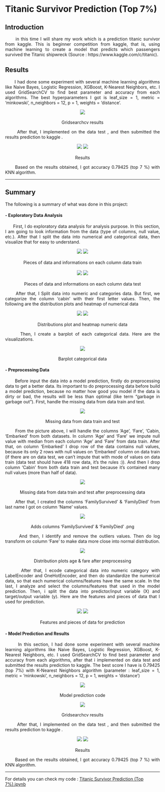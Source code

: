 # Titanic Survivor Prediction (Top 7%)

## Introduction
<p align = "justify">
&nbsp;&nbsp;&nbsp;&nbsp;&nbsp; in this time I will share my work which is a prediction titanic survivor from kaggle. This is beginner competition from kaggle, that is, using machine learning to create a model that predicts which passengers survived the Titanic shipwreck (Source : https://www.kaggle.com/c/titanic).
</p>

## Results
<p align = "justify">
&nbsp;&nbsp;&nbsp;&nbsp;&nbsp; I had done some experiment with several machine learning algorithms like Naive Bayes, Logistic Regression, XGBoost, K-Nearest Neighbors, etc. I used GridSearchCV to find best parameter and accuracy from each algorithms. The best hyperparameters I got is leaf_size = 1, metric = ‘minkowski’, n_neighbors = 12, p = 1, weights = ‘distance’.
</p>

<p align="center"> 
 <img src="images/gridsearchcv results.png" /> 
 <br></br>
 Gridsearchcv results
</p>

<p align = "justify">
&nbsp;&nbsp;&nbsp;&nbsp;&nbsp; After that, I implemented on the data test , and then submitted the results prediction to kaggle .
</p>

<p align="center"> 
 <img src="images/prediction result.png" />
 <img src="images/score result.png" /> 
 <br></br>
 Results
</p>

<p align = "justify">
&nbsp;&nbsp;&nbsp;&nbsp;&nbsp; Based on the results obtained, I got accuracy 0.79425 (top 7 %) with KNN algorithm.
</p>

---------------------------------------------------------------------------------------------------------------------------------------------------------------------------------

## Summary
The following is a summary of what was done in this project:

#### - Exploratory Data Analysis
<p align = "justify"> 
&nbsp;&nbsp;&nbsp;&nbsp;&nbsp; First, I do exploratory data analysis for analysis purpose. In this section, I am going to look information from the data (type of columns, null value, etc.). After that I split the data into numerical and categorical data, then visualize that for easy to understand.
</p>

<p align="center"> 
 <img src="images/pieces of data train.png" /> 
 <img src="images/informations of data train.png" />
 <br></br>
 Pieces of data and informations on each column data train
 <br></br>
 <img src="images/pieces of data test.png" /> 
 <img src="images/informations of data test.png" />
 <br></br>
 Pieces of data and informations on each column data test
</p>

<p align = "justify"> 
&nbsp;&nbsp;&nbsp;&nbsp;&nbsp; After that, I Split data into numeric and categories data. But first, we categorize the column ‘cabin’ with their first letter values. Then, the following are the distribution plots and heatmap of numerical data
</p>

<p align="center"> 
 <img src="images/distributions plot numeric data.png" /> 
 <img src="images/heatmap numeric data.png" />
 <br></br>
 Distributions plot and heatmap numeric data
</p>

<p align = "justify"> 
&nbsp;&nbsp;&nbsp;&nbsp;&nbsp; Then, I create a barplot of each categorical data. Here are the visualizations.
</p>

<p align="center"> 
 <img src="images/barplot categorical data.png" /> 
 <br></br>
 Barplot categorical data
</p>

#### - Preprocessing Data
<p align = "justify"> 
&nbsp;&nbsp;&nbsp;&nbsp;&nbsp; Before input the data into a model prediction, firstly do preprocessing data to get a better data. Its important to do preprocessing data before build a model prediction, because no matter how good you model if the data is dirty or bad, the results will be less than optimal (like term “garbage in garbage out”). First, handle the missing data from data train and test.
</p>

<p align="center"> 
 <img src="images/missing data from data train and test.png" /> 
 <br></br>
 Missing data from data train and test
</p>

<p align = "justify"> 
&nbsp;&nbsp;&nbsp;&nbsp;&nbsp; From the picture above, I will handle the columns ‘Age’, ‘Fare’, ‘Cabin, ‘Embarked’ from both datasets. In column ‘Age’ and ‘Fare’ we impute null value with median from each column ‘Age’ and ‘Fare’ from data train. After that, on column ‘Embarked’ I drop row of the data contains null values, because its only 2 rows with null values on ‘Embarked’ column on data train (if there are on data test, we can’t impute that with mode of values on data train (data test should have 418 row data, it’s the rules :)). And then I drop column ‘Cabin’ from both data train and test because it’s contained many null values (more than half of data).
</p>

<p align="center"> 
 <img src="images/missing data from data train and test after preprocessing data.png" /> 
 <br></br>
 Missing data from data train and test after preprocessing data
</p>

<p align = "justify"> 
&nbsp;&nbsp;&nbsp;&nbsp;&nbsp; After that, I created the columns ‘FamilySurvived’ & ‘FamilyDied’ from last name I got on column ‘Name’ values.
</p>

<p align="center"> 
 <img src="images/adds columns ‘FamilySurvived’ & ‘FamilyDied’ .png" /> 
 <br></br>
 Adds columns ‘FamilySurvived’ & ‘FamilyDied’ .png
</p>

<p align = "justify"> 
&nbsp;&nbsp;&nbsp;&nbsp;&nbsp; And then, I identify and remove the outliers values. Then do log transform on column ‘Fare’ to make data more close into normal distribution.
</p>

<p align="center"> 
 <img src="images/distribution plot age & fare after preprocessing.png" /> 
 <br></br>
 Distribution plots age & fare after preprocessing
</p>

<p align = "justify"> 
&nbsp;&nbsp;&nbsp;&nbsp;&nbsp; After that, I ecode categorical data into numeric category with LabelEncoder and OneHotEncoder, and then do standardize the numerical data, so that each numerical columns/features have the same scale. In the last,  I analyze and select the columns/features that used in the model prediction. Then, i split the data into predictor/input variable (X) and target/output variable (y). Here are the features and pieces of data that I used for prediction.
</p>

<p align="center"> 
 <img src="images/features for prediction.png" />
 <img src="images/pieces of data for prediction.png" /> 
 <br></br>
 Features and pieces of data for prediction
</p>

#### - Model Prediction and Results
<p align = "justify"> 
&nbsp;&nbsp;&nbsp;&nbsp;&nbsp; In this section, I had done some experiment with several machine learning algorithms like Naive Bayes, Logistic Regression, XGBoost, K-Nearest Neighbors, etc. I used GridSearchCV to find best parameter and accuracy from each algorithms, after that i implemented on data test and submitted the results prediction to kaggle. The best score I have is 0.79425 (top 7%) with K-Nearest Neighbors algorithm (parameter : leaf_size = 1, metric = ‘minkowski’, n_neighbors = 12, p = 1, weights = ‘distance’)
</p>

<p align="center"> 
 <img src="images/model prediction codes.png" /> 
 <br></br>
 Model prediction code
</p>

<p align="center"> 
 <img src="images/gridsearchcv results.png" /> 
 <br></br>
 Gridsearchcv results
</p>

<p align = "justify">
&nbsp;&nbsp;&nbsp;&nbsp;&nbsp; After that, I implemented on the data test , and then submitted the results prediction to kaggle .
</p>

<p align="center"> 
 <img src="images/prediction result.png" />
 <img src="images/score result.png" /> 
 <br></br>
 Results
</p>

<p align = "justify">
&nbsp;&nbsp;&nbsp;&nbsp;&nbsp; Based on the results obtained, I got accuracy 0.79425 (top 7 %) with KNN algorithm.
</p>

---------------------------------------------------------------------------------------------------------------------------------------------------------------------------------

For details you can check my code : [Titanic Survivor Prediction (Top 7%).ipynb](https://github.com/rifkyahmadsaputra/titanic-survivor-prediction/blob/master/Titanic%20Survivor%20Prediction%20%20(Top%207%25).ipynb)
